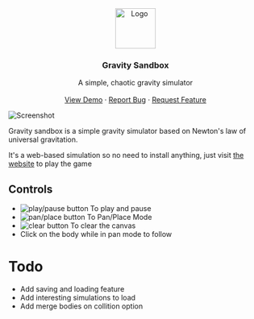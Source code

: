 <div align="center">
  <a href="https://gravity-sandbox.netlify.app/">
    <img src="screenshots/logo.png" alt="Logo" width="80" height="80">
  </a>

  <h3 align="center">Gravity Sandbox</h3>

  <p align="center">
    A simple, chaotic gravity simulator
    <br />
    <br />
    <a href="https://gravity-sandbox.netlify.app/">View Demo</a>
    ·
    <a href="https://github.com/siddharthroy12/gravity-sandbox/issues">Report Bug</a>
    ·
    <a href="https://github.com/siddharthroy12/gravity-sandbox/issues">Request Feature</a>
  </p>
</div>


![Screenshot](./screenshots/screenshot1.png)

Gravity sandbox is a simple gravity simulator based on Newton's law of universal
gravitation.

It's a web-based simulation so no need to install anything, just visit
[the website](https://gravity-sandbox.netlify.app/) to play the game

## Controls

- ![play/pause button](./screenshots/play-pause-btn.png) To play and pause
- ![pan/place button](./screenshots/pan-place-btn.png) To Pan/Place Mode
- ![clear button](./screenshots/clear-btn.png) To clear the canvas
- Click on the body while in pan mode to follow

# Todo

- Add saving and loading feature
- Add interesting simulations to load
- Add merge bodies on collition option
